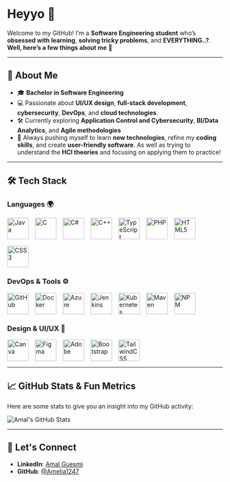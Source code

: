 # Heyyo 👋

Welcome to my GitHub! I'm a **Software Engineering student** who’s **obsessed with learning**, **solving tricky problems**, and **EVERYTHING..?**. **Well, here’s a few things about me** 🚀

---

## 🚀 About Me
- 🎓 **Bachelor in Software Engineering**   
- 💻 Passionate about **UI/UX design**, **full-stack development**, **cybersecurity**, **DevOps**, and **cloud technologies**.  
- 🛠️ Currently exploring **Application Control and Cybersecurity**, **BI/Data Analytics**, and **Agile methodologies**
- 🌱 Always pushing myself to learn **new technologies**, refine my **coding skills**, and create **user-friendly software**. As well as trying to understand the **HCI theories** and focusing on applying them to practice!

---

## 🛠️ Tech Stack

### **Languages** 🌍  
<div style="display: flex; flex-wrap: wrap; gap: 15px;">
  <!-- Java Icon with Link -->
  <a href="https://en.wikipedia.org/wiki/Java_(programming_language)" target="_blank">
    <img src="https://upload.wikimedia.org/wikipedia/commons/1/1b/Java_logo.svg" alt="Java" title="Click to learn about Java" width="50" height="50"/>
  </a>
  <!-- C Icon with Link -->
  <a href="https://commons.wikimedia.org/wiki/File:C_Language_Logo.svg" target="_blank">
    <img src="https://upload.wikimedia.org/wikipedia/commons/4/4e/C_logo.svg" alt="C" title="Click to learn about C" width="50" height="50"/>
  </a>
  <!-- C# Icon with Link -->
  <a href="https://commons.wikimedia.org/wiki/File:C-Sharp_Logo.svg" target="_blank">
    <img src="https://upload.wikimedia.org/wikipedia/commons/e/ec/C-Sharp_Logo.svg" alt="C#" title="Click to learn about C#" width="50" height="50"/>
  </a>
  <!-- C++ Icon with Link -->
  <a href="https://commons.wikimedia.org/wiki/File:ISO_C%2B%2B_Logo.svg" target="_blank">
    <img src="https://upload.wikimedia.org/wikipedia/commons/1/18/ISO_C%2B%2B_Logo.svg" alt="C++" title="Click to learn about C++" width="50" height="50"/>
  </a>
  <!-- TypeScript Icon with Link -->
  <a href="https://commons.wikimedia.org/wiki/File:Typescript_logo_2020.svg" target="_blank">
    <img src="https://upload.wikimedia.org/wikipedia/commons/4/42/TypeScript_Logo_2020.svg" alt="TypeScript" title="Click to learn about TypeScript" width="50" height="50"/>
  </a>
  <!-- PHP Icon with Link -->
  <a href="https://en.wikipedia.org/wiki/PHP" target="_blank">
    <img src="https://upload.wikimedia.org/wikipedia/commons/2/27/PHP_logo.svg" alt="PHP" title="Click to learn about PHP" width="50" height="50"/>
  </a>
  <!-- HTML5 Icon with Link -->
  <a href="https://commons.wikimedia.org/wiki/File:Devicon-html5-plain-wordmark.svg" target="_blank">
    <img src="https://upload.wikimedia.org/wikipedia/commons/d/d5/HTML5_Logo_512px.png" alt="HTML5" title="Click to learn about HTML5" width="50" height="50"/>
  </a>
  <!-- CSS3 Icon with Link -->
  <a href="https://commons.wikimedia.org/wiki/File:Ionicons_logo-css3.svg" target="_blank">
    <img src="https://upload.wikimedia.org/wikipedia/commons/6/62/CSS3_logo.svg" alt="CSS3" title="Click to learn about CSS3" width="50" height="50"/>
  </a>
</div>

### **DevOps & Tools** ⚙️  
<div style="display: flex; flex-wrap: wrap; gap: 15px;">
  <!-- GitHub Icon with Link -->
  <a href="https://github.com" target="_blank">
    <img src="https://github.githubassets.com/images/modules/logos_page/GitHub-Mark.png" alt="GitHub" title="Click to visit GitHub" width="50" height="50"/>
  </a>
  <!-- Docker Icon with Link -->
  <a href="https://www.docker.com/" target="_blank">
    <img src="https://www.docker.com/sites/default/files/d8/2019-07/Moby-logo.png" alt="Docker" title="Click to learn about Docker" width="50" height="50"/>
  </a>
  <!-- Azure Icon with Link -->
  <a href="https://azure.microsoft.com/" target="_blank">
    <img src="https://upload.wikimedia.org/wikipedia/commons/d/d5/Microsoft_Azure_Logo.svg" alt="Azure" title="Click to learn about Azure" width="50" height="50"/>
  </a>
  <!-- Jenkins Icon with Link -->
  <a href="https://www.jenkins.io/" target="_blank">
    <img src="https://upload.wikimedia.org/wikipedia/commons/d/d4/Jenkins_logo.svg" alt="Jenkins" title="Click to learn about Jenkins" width="50" height="50"/>
  </a>
  <!-- Kubernetes Icon with Link -->
  <a href="https://kubernetes.io/" target="_blank">
    <img src="https://upload.wikimedia.org/wikipedia/commons/3/39/Kubernetes_logo.svg" alt="Kubernetes" title="Click to learn about Kubernetes" width="50" height="50"/>
  </a>
  <!-- Maven Icon with Link -->
  <a href="https://maven.apache.org/" target="_blank">
    <img src="https://upload.wikimedia.org/wikipedia/commons/1/19/Apache_Maven_logo.svg" alt="Maven" title="Click to learn about Maven" width="50" height="50"/>
  </a>
  <!-- NPM Icon with Link -->
  <a href="https://www.npmjs.com/" target="_blank">
    <img src="https://upload.wikimedia.org/wikipedia/commons/d/d7/Npm-logo.svg" alt="NPM" title="Click to learn about NPM" width="50" height="50"/>
  </a>
</div>

### **Design & UI/UX** 🎨  
<div style="display: flex; flex-wrap: wrap; gap: 15px;">
  <!-- Canva Icon with Link -->
  <a href="https://www.canva.com/" target="_blank">
    <img src="https://upload.wikimedia.org/wikipedia/commons/e/e4/Canva_Logo.svg" alt="Canva" title="Click to learn about Canva" width="50" height="50"/>
  </a>
  <!-- Figma Icon with Link -->
  <a href="https://www.figma.com/" target="_blank">
    <img src="https://upload.wikimedia.org/wikipedia/commons/d/d7/Figma-logo.svg" alt="Figma" title="Click to learn about Figma" width="50" height="50"/>
  </a>
  <!-- Adobe Icon with Link -->
  <a href="https://www.adobe.com/" target="_blank">
    <img src="https://upload.wikimedia.org/wikipedia/commons/a/a0/Adobe_Logo_2018.svg" alt="Adobe" title="Click to learn about Adobe" width="50" height="50"/>
  </a>
  <!-- Bootstrap Icon with Link -->
  <a href="https://commons.wikimedia.org/wiki/File:Bootstrap_logo.svg" target="_blank">
    <img src="https://upload.wikimedia.org/wikipedia/commons/4/47/Bootstrap_logo.svg" alt="Bootstrap" title="Click to learn about Bootstrap" width="50" height="50"/>
  </a>
  <!-- TailwindCSS Icon with Link -->
  <a href="https://tailwindcss.com/" target="_blank">
    <img src="https://upload.wikimedia.org/wikipedia/commons/d/d5/Tailwind_CSS_Logo.svg" alt="TailwindCSS" title="Click to learn about TailwindCSS" width="50" height="50"/>
  </a>
</div>

---

## 📈 GitHub Stats & Fun Metrics

Here are some stats to give you an insight into my GitHub activity:

![Amal's GitHub Stats](https://github-readme-stats.vercel.app/api?username=Amelia1247&show_icons=true&hide_title=true&count_private=true&hide=prs&theme=dark)

---

## 🤝 Let's Connect
- **LinkedIn**: [Amal Guesmi](https://www.linkedin.com/in/amalgs1247)
- **GitHub**: [@Amelia1247](https://github.com/Amelia1247)
